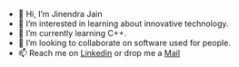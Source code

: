 - 👋 Hi, I’m Jinendra Jain
- 👀 I’m interested in learning about innovative technology.
- 🌱 I’m currently learning C++.
- 💞️ I’m looking to collaborate on software used for people.
- 📫 Reach me on [Linkedin](https://www.linkedin.com/in/jjinendra3/) or drop me a [Mail](mailto:jjinendra3@gmail.com)

<!---
jjinendra3/jjinendra3 is a ✨ special ✨ repository because its `README.md` (this file) appears on your GitHub profile.
You can click the Preview link to take a look at your changes.
--->
